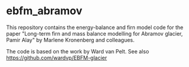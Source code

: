 # ebfm_abramov
This repository contains the energy-balance and firn model code for the paper "Long-term firn and mass balance modelling for Abramov glacier, Pamir Alay" by Marlene Kronenberg and colleagues.

The code is based on the work by Ward van Pelt. See also https://github.com/wardvp/EBFM-glacier 


